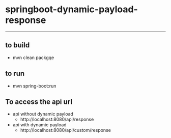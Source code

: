 # springboot-dynamic-payload-response

---

## to build 
* mvn clean packgqe  

## to run 
* mvn spring-boot:run 


## To access the api url 
* api without dynamic payload
  * http://localhost:8080/api/response
* api with dynamic payload  
  * http://localhost:8080/api/custom/response
  



